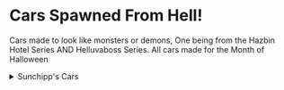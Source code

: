 # Cars Spawned From Hell!
Cars made to look like monsters or demons, One being from the Hazbin Hotel Series AND Helluvaboss Series. All cars made for the Month of Halloween

<details>
  <summary>Sunchipp's Cars</summary>
  
  * Demon Fire (Motorcycle Mode)
  * Hell's Limo (Hazbin Hotel)
  * MG-TC Hellspawn
  * Le-Macabre
  * Sunchipp's Monster-Rod
  * BOOgatti Stinger
  * Devils Hand
  * Blair Halloween
  * IMP Van (Helluva Boss)
  * 55 porsche spyder (James Dean Curse)
  * Christine
  * Malumcordia (Name provided by Maus)
